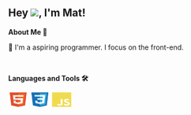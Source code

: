 ## Hey <img src="https://github.com/TheDudeThatCode/TheDudeThatCode/blob/master/Assets/Hi.gif" width="29px">, I'm Mat!

<b>About Me 🌱</b> 

🔭 I'm a aspiring programmer. I focus on the front-end.

<br>

<b>Languages and Tools 🛠️</b>
  <div style="display: inline_block">
  <img align="center" alt="HTML" height="30" width="40" src="https://raw.githubusercontent.com/devicons/devicon/master/icons/html5/html5-original.svg">
  <img align="center" alt="CSS" height="30" width="40" src="https://raw.githubusercontent.com/devicons/devicon/master/icons/css3/css3-original.svg">
  <img align="center" alt="Js" height="30" width="40" src="https://raw.githubusercontent.com/devicons/devicon/master/icons/javascript/javascript-plain.svg">
  </div>
  



   
